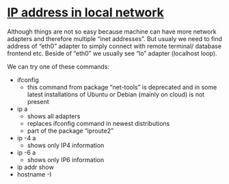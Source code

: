 # [IP address in local network](http://linux.freeideas.cz/subdom/linux/ip-address-in-local-network/ "Permalink to IP address in local network")


Although things are not so easy because machine can have more network adapters and therefore multiple “inet addresses”.
But usualy we need to find address of “eth0” adapter to simply connect with remote terminal/ database frontend etc.
Beside of “eth0” we usually see “lo” adapter (localhost loop).

We can try one of these commands:

* ifconfig
  * this command from package “net-tools” is deprecated and in some latest installations of Ubuntu or Debian (mainly on cloud) is not present
* ip a
  * shows all adapters
  * replaces ifconfig command in newest distributions
  * part of the package “iproute2”
* ip -4 a
  * shows only IP4 information
* ip -6 a
  * shows only IP6 information
* ip addr show
* hostname -I
